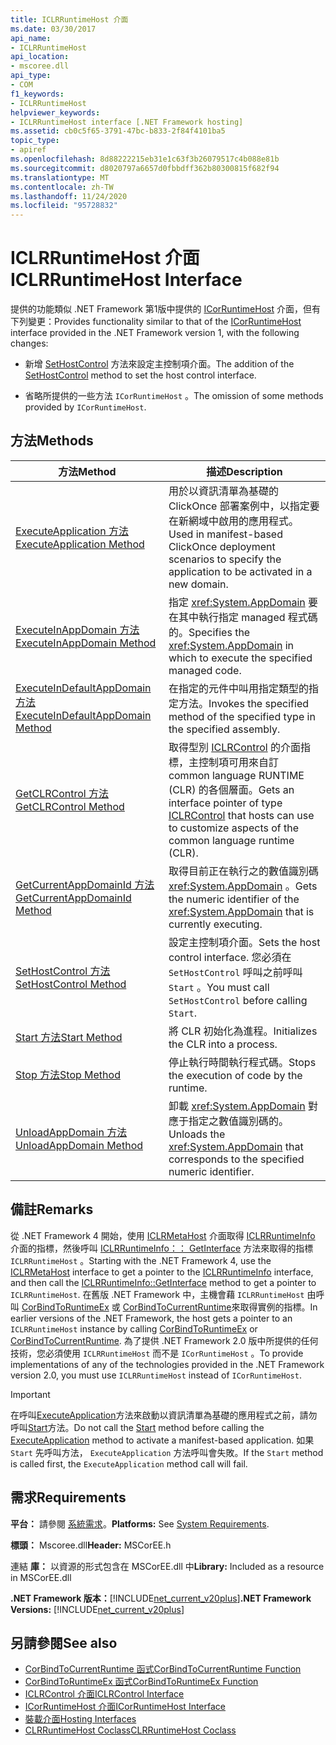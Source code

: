 ```yaml
---
title: ICLRRuntimeHost 介面
ms.date: 03/30/2017
api_name:
- ICLRRuntimeHost
api_location:
- mscoree.dll
api_type:
- COM
f1_keywords:
- ICLRRuntimeHost
helpviewer_keywords:
- ICLRRuntimeHost interface [.NET Framework hosting]
ms.assetid: cb0c5f65-3791-47bc-b833-2f84f4101ba5
topic_type:
- apiref
ms.openlocfilehash: 8d88222215eb31e1c63f3b26079517c4b088e81b
ms.sourcegitcommit: d8020797a6657d0fbbdff362b80300815f682f94
ms.translationtype: MT
ms.contentlocale: zh-TW
ms.lasthandoff: 11/24/2020
ms.locfileid: "95728832"
---
```

# <a name="iclrruntimehost-interface"></a><span data-ttu-id="9420f-102">ICLRRuntimeHost 介面</span><span class="sxs-lookup"><span data-stu-id="9420f-102">ICLRRuntimeHost Interface</span></span>

<span data-ttu-id="9420f-103">提供的功能類似 .NET Framework 第1版中提供的 [ICorRuntimeHost](icorruntimehost-interface.md) 介面，但有下列變更：</span><span class="sxs-lookup"><span data-stu-id="9420f-103">Provides functionality similar to that of the [ICorRuntimeHost](icorruntimehost-interface.md) interface provided in the .NET Framework version 1, with the following changes:</span></span>  
  
- <span data-ttu-id="9420f-104">新增 [SetHostControl](iclrruntimehost-sethostcontrol-method.md) 方法來設定主控制項介面。</span><span class="sxs-lookup"><span data-stu-id="9420f-104">The addition of the [SetHostControl](iclrruntimehost-sethostcontrol-method.md) method to set the host control interface.</span></span>  
  
- <span data-ttu-id="9420f-105">省略所提供的一些方法 `ICorRuntimeHost` 。</span><span class="sxs-lookup"><span data-stu-id="9420f-105">The omission of some methods provided by `ICorRuntimeHost`.</span></span>  
  
## <a name="methods"></a><span data-ttu-id="9420f-106">方法</span><span class="sxs-lookup"><span data-stu-id="9420f-106">Methods</span></span>  
  
|<span data-ttu-id="9420f-107">方法</span><span class="sxs-lookup"><span data-stu-id="9420f-107">Method</span></span>|<span data-ttu-id="9420f-108">描述</span><span class="sxs-lookup"><span data-stu-id="9420f-108">Description</span></span>|  
|------------|-----------------|  
|[<span data-ttu-id="9420f-109">ExecuteApplication 方法</span><span class="sxs-lookup"><span data-stu-id="9420f-109">ExecuteApplication Method</span></span>](iclrruntimehost-executeapplication-method.md)|<span data-ttu-id="9420f-110">用於以資訊清單為基礎的 ClickOnce 部署案例中，以指定要在新網域中啟用的應用程式。</span><span class="sxs-lookup"><span data-stu-id="9420f-110">Used in manifest-based ClickOnce deployment scenarios to specify the application to be activated in a new domain.</span></span>|  
|[<span data-ttu-id="9420f-111">ExecuteInAppDomain 方法</span><span class="sxs-lookup"><span data-stu-id="9420f-111">ExecuteInAppDomain Method</span></span>](iclrruntimehost-executeinappdomain-method.md)|<span data-ttu-id="9420f-112">指定 <xref:System.AppDomain> 要在其中執行指定 managed 程式碼的。</span><span class="sxs-lookup"><span data-stu-id="9420f-112">Specifies the <xref:System.AppDomain> in which to execute the specified managed code.</span></span>|  
|[<span data-ttu-id="9420f-113">ExecuteInDefaultAppDomain 方法</span><span class="sxs-lookup"><span data-stu-id="9420f-113">ExecuteInDefaultAppDomain Method</span></span>](iclrruntimehost-executeindefaultappdomain-method.md)|<span data-ttu-id="9420f-114">在指定的元件中叫用指定類型的指定方法。</span><span class="sxs-lookup"><span data-stu-id="9420f-114">Invokes the specified method of the specified type in the specified assembly.</span></span>|  
|[<span data-ttu-id="9420f-115">GetCLRControl 方法</span><span class="sxs-lookup"><span data-stu-id="9420f-115">GetCLRControl Method</span></span>](iclrruntimehost-getclrcontrol-method.md)|<span data-ttu-id="9420f-116">取得型別 [ICLRControl](iclrcontrol-interface.md) 的介面指標，主控制項可用來自訂 common language RUNTIME (CLR) 的各個層面。</span><span class="sxs-lookup"><span data-stu-id="9420f-116">Gets an interface pointer of type [ICLRControl](iclrcontrol-interface.md) that hosts can use to customize aspects of the common language runtime (CLR).</span></span>|  
|[<span data-ttu-id="9420f-117">GetCurrentAppDomainId 方法</span><span class="sxs-lookup"><span data-stu-id="9420f-117">GetCurrentAppDomainId Method</span></span>](iclrruntimehost-getcurrentappdomainid-method.md)|<span data-ttu-id="9420f-118">取得目前正在執行之的數值識別碼 <xref:System.AppDomain> 。</span><span class="sxs-lookup"><span data-stu-id="9420f-118">Gets the numeric identifier of the <xref:System.AppDomain> that is currently executing.</span></span>|  
|[<span data-ttu-id="9420f-119">SetHostControl 方法</span><span class="sxs-lookup"><span data-stu-id="9420f-119">SetHostControl Method</span></span>](iclrruntimehost-sethostcontrol-method.md)|<span data-ttu-id="9420f-120">設定主控制項介面。</span><span class="sxs-lookup"><span data-stu-id="9420f-120">Sets the host control interface.</span></span> <span data-ttu-id="9420f-121">您必須在 `SetHostControl` 呼叫之前呼叫 `Start` 。</span><span class="sxs-lookup"><span data-stu-id="9420f-121">You must call `SetHostControl` before calling `Start`.</span></span>|  
|[<span data-ttu-id="9420f-122">Start 方法</span><span class="sxs-lookup"><span data-stu-id="9420f-122">Start Method</span></span>](iclrruntimehost-start-method.md)|<span data-ttu-id="9420f-123">將 CLR 初始化為進程。</span><span class="sxs-lookup"><span data-stu-id="9420f-123">Initializes the CLR into a process.</span></span>|  
|[<span data-ttu-id="9420f-124">Stop 方法</span><span class="sxs-lookup"><span data-stu-id="9420f-124">Stop Method</span></span>](iclrruntimehost-stop-method.md)|<span data-ttu-id="9420f-125">停止執行時間執行程式碼。</span><span class="sxs-lookup"><span data-stu-id="9420f-125">Stops the execution of code by the runtime.</span></span>|  
|[<span data-ttu-id="9420f-126">UnloadAppDomain 方法</span><span class="sxs-lookup"><span data-stu-id="9420f-126">UnloadAppDomain Method</span></span>](iclrruntimehost-unloadappdomain-method.md)|<span data-ttu-id="9420f-127">卸載 <xref:System.AppDomain> 對應于指定之數值識別碼的。</span><span class="sxs-lookup"><span data-stu-id="9420f-127">Unloads the <xref:System.AppDomain> that corresponds to the specified numeric identifier.</span></span>|  
  
## <a name="remarks"></a><span data-ttu-id="9420f-128">備註</span><span class="sxs-lookup"><span data-stu-id="9420f-128">Remarks</span></span>  

 <span data-ttu-id="9420f-129">從 .NET Framework 4 開始，使用 [ICLRMetaHost](iclrmetahost-interface.md) 介面取得 [ICLRRuntimeInfo](iclrruntimeinfo-interface.md) 介面的指標，然後呼叫 [ICLRRuntimeInfo：： GetInterface](iclrruntimeinfo-getinterface-method.md) 方法來取得的指標 `ICLRRuntimeHost` 。</span><span class="sxs-lookup"><span data-stu-id="9420f-129">Starting with the .NET Framework 4, use the [ICLRMetaHost](iclrmetahost-interface.md) interface to get a pointer to the [ICLRRuntimeInfo](iclrruntimeinfo-interface.md) interface, and then call the [ICLRRuntimeInfo::GetInterface](iclrruntimeinfo-getinterface-method.md) method to get a pointer to `ICLRRuntimeHost`.</span></span> <span data-ttu-id="9420f-130">在舊版 .NET Framework 中，主機會藉 `ICLRRuntimeHost` 由呼叫 [CorBindToRuntimeEx](corbindtoruntimeex-function.md) 或 [CorBindToCurrentRuntime](corbindtocurrentruntime-function.md)來取得實例的指標。</span><span class="sxs-lookup"><span data-stu-id="9420f-130">In earlier versions of the .NET Framework, the host gets a pointer to an `ICLRRuntimeHost` instance by calling [CorBindToRuntimeEx](corbindtoruntimeex-function.md) or [CorBindToCurrentRuntime](corbindtocurrentruntime-function.md).</span></span> <span data-ttu-id="9420f-131">為了提供 .NET Framework 2.0 版中所提供的任何技術，您必須使用 `ICLRRuntimeHost` 而不是 `ICorRuntimeHost` 。</span><span class="sxs-lookup"><span data-stu-id="9420f-131">To provide implementations of any of the technologies provided in the .NET Framework version 2.0, you must use `ICLRRuntimeHost` instead of `ICorRuntimeHost`.</span></span>  
  
> [!IMPORTANT]
> <span data-ttu-id="9420f-132">在呼叫[ExecuteApplication](iclrruntimehost-executeapplication-method.md)方法來啟動以資訊清單為基礎的應用程式之前，請勿呼叫[Start](iclrruntimehost-start-method.md)方法。</span><span class="sxs-lookup"><span data-stu-id="9420f-132">Do not call the [Start](iclrruntimehost-start-method.md) method before calling the [ExecuteApplication](iclrruntimehost-executeapplication-method.md) method to activate a manifest-based application.</span></span> <span data-ttu-id="9420f-133">如果 `Start` 先呼叫方法， `ExecuteApplication` 方法呼叫會失敗。</span><span class="sxs-lookup"><span data-stu-id="9420f-133">If the `Start` method is called first, the `ExecuteApplication` method call will fail.</span></span>  
  
## <a name="requirements"></a><span data-ttu-id="9420f-134">需求</span><span class="sxs-lookup"><span data-stu-id="9420f-134">Requirements</span></span>  

 <span data-ttu-id="9420f-135">**平台：** 請參閱 [系統需求](../../get-started/system-requirements.md)。</span><span class="sxs-lookup"><span data-stu-id="9420f-135">**Platforms:** See [System Requirements](../../get-started/system-requirements.md).</span></span>  
  
 <span data-ttu-id="9420f-136">**標頭：** Mscoree.dll</span><span class="sxs-lookup"><span data-stu-id="9420f-136">**Header:** MSCorEE.h</span></span>  
  
 <span data-ttu-id="9420f-137">連結 **庫：** 以資源的形式包含在 MSCorEE.dll 中</span><span class="sxs-lookup"><span data-stu-id="9420f-137">**Library:** Included as a resource in MSCorEE.dll</span></span>  
  
 <span data-ttu-id="9420f-138">**.NET Framework 版本：**[!INCLUDE[net_current_v20plus](../../../../includes/net-current-v20plus-md.md)]</span><span class="sxs-lookup"><span data-stu-id="9420f-138">**.NET Framework Versions:** [!INCLUDE[net_current_v20plus](../../../../includes/net-current-v20plus-md.md)]</span></span>  
  
## <a name="see-also"></a><span data-ttu-id="9420f-139">另請參閱</span><span class="sxs-lookup"><span data-stu-id="9420f-139">See also</span></span>

- [<span data-ttu-id="9420f-140">CorBindToCurrentRuntime 函式</span><span class="sxs-lookup"><span data-stu-id="9420f-140">CorBindToCurrentRuntime Function</span></span>](corbindtocurrentruntime-function.md)
- [<span data-ttu-id="9420f-141">CorBindToRuntimeEx 函式</span><span class="sxs-lookup"><span data-stu-id="9420f-141">CorBindToRuntimeEx Function</span></span>](corbindtoruntimeex-function.md)
- [<span data-ttu-id="9420f-142">ICLRControl 介面</span><span class="sxs-lookup"><span data-stu-id="9420f-142">ICLRControl Interface</span></span>](iclrcontrol-interface.md)
- [<span data-ttu-id="9420f-143">ICorRuntimeHost 介面</span><span class="sxs-lookup"><span data-stu-id="9420f-143">ICorRuntimeHost Interface</span></span>](icorruntimehost-interface.md)
- [<span data-ttu-id="9420f-144">裝載介面</span><span class="sxs-lookup"><span data-stu-id="9420f-144">Hosting Interfaces</span></span>](hosting-interfaces.md)
- [<span data-ttu-id="9420f-145">CLRRuntimeHost Coclass</span><span class="sxs-lookup"><span data-stu-id="9420f-145">CLRRuntimeHost Coclass</span></span>](clrruntimehost-coclass.md)
